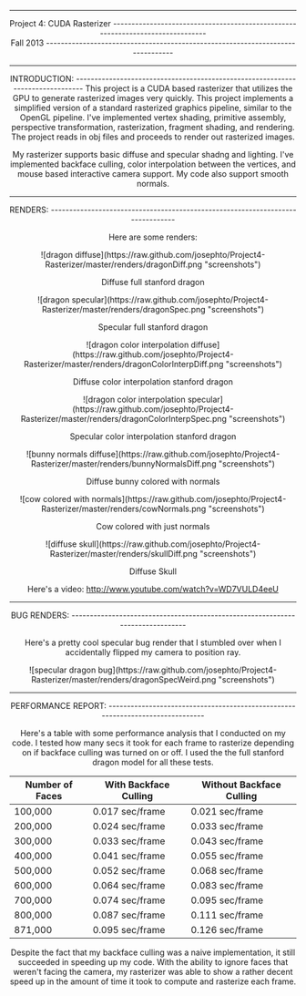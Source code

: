 -------------------------------------------------------------------------------
<center>Project 4: CUDA Rasterizer
-------------------------------------------------------------------------------
<center>Fall 2013
-------------------------------------------------------------------------------

-------------------------------------------------------------------------------
<center>INTRODUCTION:
-------------------------------------------------------------------------------
This project is a CUDA based rasterizer that utilizes the GPU to generate rasterized images very quickly. This project implements a simplified version of a standard rasterized graphics pipeline, similar to the OpenGL pipeline. I've implemented vertex shading, primitive assembly, perspective transformation, rasterization, fragment shading, and rendering. The project reads in obj files and proceeds to render out rasterized images. 

My rasterizer supports basic diffuse and specular shadng and lighting. I've implemented backface culling, color interpolation between the vertices, and mouse based interactive camera support. My code also support smooth normals.

-------------------------------------------------------------------------------
<center>RENDERS:
-------------------------------------------------------------------------------

Here are some renders:

<center>![dragon diffuse](https://raw.github.com/josephto/Project4-Rasterizer/master/renders/dragonDiff.png "screenshots")

Diffuse full stanford dragon

<center>![dragon specular](https://raw.github.com/josephto/Project4-Rasterizer/master/renders/dragonSpec.png "screenshots")

Specular full stanford dragon

<center>![dragon color interpolation diffuse](https://raw.github.com/josephto/Project4-Rasterizer/master/renders/dragonColorInterpDiff.png "screenshots")

Diffuse color interpolation stanford dragon

<center>![dragon color interpolation specular](https://raw.github.com/josephto/Project4-Rasterizer/master/renders/dragonColorInterpSpec.png "screenshots")

Specular color interpolation stanford dragon

<center>![bunny normals diffuse](https://raw.github.com/josephto/Project4-Rasterizer/master/renders/bunnyNormalsDiff.png "screenshots")	

Diffuse bunny colored with normals

<center>![cow colored with normals](https://raw.github.com/josephto/Project4-Rasterizer/master/renders/cowNormals.png "screenshots")

Cow colored with just normals

<center>![diffuse skull](https://raw.github.com/josephto/Project4-Rasterizer/master/renders/skullDiff.png "screenshots")

Diffuse Skull

Here's a video: http://www.youtube.com/watch?v=WD7VULD4eeU

-------------------------------------------------------------------------------
<center>BUG RENDERS:
-------------------------------------------------------------------------------

Here's a pretty cool specular bug render that I stumbled over when I accidentally flipped my camera to position ray.

<center>![specular dragon bug](https://raw.github.com/josephto/Project4-Rasterizer/master/renders/dragonSpecWeird.png "screenshots")

-------------------------------------------------------------------------------
<center>PERFORMANCE REPORT:
-------------------------------------------------------------------------------

Here's a table with some performance analysis that I conducted on my code. I tested how many secs it took for each frame to rasterize depending on if backface culling was turned on or off. I used the the full stanford dragon model for all these tests.

Number of Faces | With Backface Culling | Without Backface Culling
------------------|------------------------|---------------------
100,000    |  0.017 sec/frame | 0.021 sec/frame
200,000    |  0.024 sec/frame | 0.033 sec/frame
300,000    |  0.033 sec/frame | 0.043 sec/frame
400,000    |  0.041 sec/frame | 0.055 sec/frame
500,000    |  0.052 sec/frame | 0.068 sec/frame
600,000    |  0.064 sec/frame | 0.083 sec/frame
700,000    |  0.074 sec/frame | 0.095 sec/frame
800,000    |  0.087 sec/frame | 0.111 sec/frame
871,000    |  0.095 sec/frame | 0.126 sec/frame

Despite the fact that my backface culling was a naive implementation, it still succeeded in speeding up my code. With the ability to ignore faces that weren't facing the camera, my rasterizer was able to show a rather decent speed up in the amount of time it took to compute and rasterize each frame.
